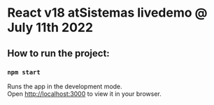 # React v18 atSistemas livedemo @ July 11th 2022

## How to run the project:

### `npm start`

Runs the app in the development mode.\
Open [http://localhost:3000](http://localhost:3000) to view it in your browser.
